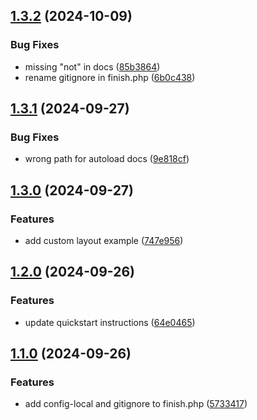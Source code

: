 ## [1.3.2](https://github.com/baumrock/site-rockfrontend/compare/v1.3.1...v1.3.2) (2024-10-09)


### Bug Fixes

* missing "not" in docs ([85b3864](https://github.com/baumrock/site-rockfrontend/commit/85b38646a295317a7b9f4a2ee84640be329d19cd))
* rename gitignore in finish.php ([6b0c438](https://github.com/baumrock/site-rockfrontend/commit/6b0c438cd5295b6bb32ed4f4111c583559dc5506))

## [1.3.1](https://github.com/baumrock/site-rockfrontend/compare/v1.3.0...v1.3.1) (2024-09-27)


### Bug Fixes

* wrong path for autoload docs ([9e818cf](https://github.com/baumrock/site-rockfrontend/commit/9e818cf51991154de160110181591dafa05f3f18))

## [1.3.0](https://github.com/baumrock/site-rockfrontend/compare/v1.2.0...v1.3.0) (2024-09-27)


### Features

* add custom layout example ([747e956](https://github.com/baumrock/site-rockfrontend/commit/747e95602546d8dcadb33ba58354b7b967002f66))

## [1.2.0](https://github.com/baumrock/site-rockfrontend/compare/v1.1.0...v1.2.0) (2024-09-26)


### Features

* update quickstart instructions ([64e0465](https://github.com/baumrock/site-rockfrontend/commit/64e046583c9977a73a6aa411de9256471da4540d))

## [1.1.0](https://github.com/baumrock/site-rockfrontend/compare/v1.0.6...v1.1.0) (2024-09-26)


### Features

* add config-local and gitignore to finish.php ([5733417](https://github.com/baumrock/site-rockfrontend/commit/5733417e27b8353f93bbaeadde5f5deb9712b9a7))

